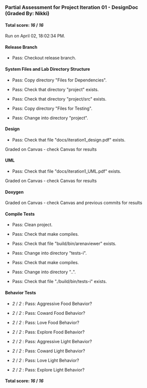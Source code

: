 ### Partial Assessment for Project Iteration 01 - DesignDoc (Graded By: Nikki)

#### Total score: _16_ / _16_

Run on April 02, 18:02:34 PM.


#### Release Branch

+ Pass: Checkout release branch.




#### System Files and Lab Directory Structure

+ Pass: Copy directory "Files for Dependencies".



+ Pass: Check that directory "project" exists.

+ Pass: Check that directory "project/src" exists.

+ Pass: Copy directory "Files for Testing".



+ Pass: Change into directory "project".


#### Design

+ Pass: Check that file "docs/iteration1_design.pdf" exists.


Graded on Canvas - check Canvas for results


#### UML

+ Pass: Check that file "docs/iteration1_UML.pdf" exists.


Graded on Canvas - check Canvas for results


#### Doxygen


Graded on Canvas - check Canvas and previous commits for results


#### Compile Tests

+ Pass: Clean project.



+ Pass: Check that make compiles.



+ Pass: Check that file "build/bin/arenaviewer" exists.

+ Pass: Change into directory "tests-i".

+ Pass: Check that make compiles.



+ Pass: Change into directory "..".

+ Pass: Check that file "./build/bin/tests-i" exists.


#### Behavior Tests

+  _2_ / _2_ : Pass: Aggressive Food Behavior?



+  _2_ / _2_ : Pass: Coward Food Behavior?



+  _2_ / _2_ : Pass: Love Food Behavior?



+  _2_ / _2_ : Pass: Explore Food Behavior?



+  _2_ / _2_ : Pass: Aggressive Light Behavior?



+  _2_ / _2_ : Pass: Coward Light Behavior?



+  _2_ / _2_ : Pass: Love Light Behavior?



+  _2_ / _2_ : Pass: Explore Light Behavior?



#### Total score: _16_ / _16_


